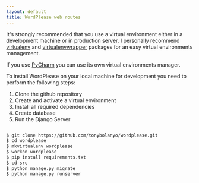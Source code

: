 ```yaml
---
layout: default
title: WordPlease web routes
---
```


It's strongly recommended that you use a virtual environment
either in a development machine or in production server. I personally
recommend [virtualenv](https://github.com/pypa/virtualenv)
and [virtualenvwrapper](https://bitbucket.org/virtualenvwrapper/virtualenvwrapper/)
packages for an easy virtual environments management.

If you use [PyCharm](https://www.jetbrains.com/pycharm/) you can use
its own virtual environments manager.  

To install WordPlease on your local machine for development
you need to perform the following steps:

1. Clone the github repository
2. Create and activate a virtual environment
3. Install all required dependencies
4. Create database
5. Run the Django Server

```bash

$ git clone https://github.com/tonybolanyo/wordplease.git
$ cd wordplease
$ mkvirtualenv wordplease
$ workon wordplease
$ pip install requirements.txt
$ cd src
$ python manage.py migrate
$ python manage.py runserver

```